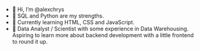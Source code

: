 - 👋 Hi, I’m @alexchrys
- 🌱 SQL and Python are my strengths.
- 🏁 Currently learning HTML, CSS and JavaScript.
- 🧠 Data Analyst / Scientist with some experience in Data Warehousing. Aspiring to learn more about backend development with a little frontend to round it up.

<!---
alexchrys/alexchrys is a ✨ special ✨ repository because its `README.md` (this file) appears on your GitHub profile.
You can click the Preview link to take a look at your changes.
--->
